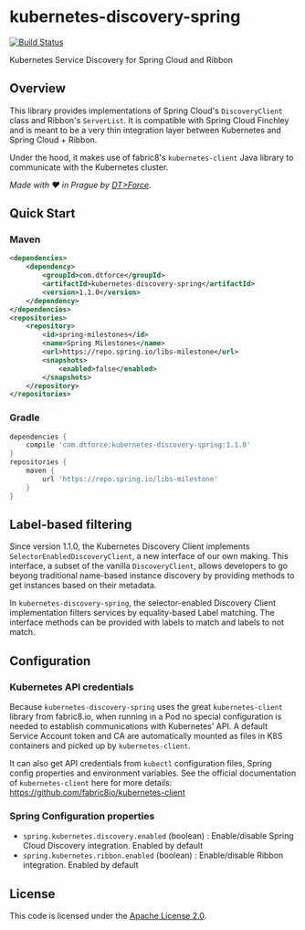 # kubernetes-discovery-spring

[![Build Status](https://travis-ci.org/DTForce/kubernetes-discovery-spring.svg?branch=master)](https://travis-ci.org/DTForce/kubernetes-discovery-spring)

Kubernetes Service Discovery for Spring Cloud and Ribbon

## Overview

This library provides implementations of Spring Cloud's `DiscoveryClient` class and
Ribbon's `ServerList`. It is compatible with Spring Cloud Finchley and is meant
to be a very thin integration layer between Kubernetes and Spring Cloud + Ribbon.

Under the hood, it makes use of fabric8's `kubernetes-client` Java library to communicate
with the Kubernetes cluster.

*Made with :heart: in Prague by [DT>Force](http://www.dtforce.com/).*

## Quick Start

### Maven

```xml
<dependencies>
    <dependency>
        <groupId>com.dtforce</groupId>
        <artifactId>kubernetes-discovery-spring</artifactId>
        <version>1.1.0</version>
    </dependency>
</dependencies>
<repositories>
    <repository>
        <id>spring-milestones</id>
        <name>Spring Milestones</name>
        <url>https://repo.spring.io/libs-milestone</url>
        <snapshots>
            <enabled>false</enabled>
        </snapshots>
    </repository>
</repositories>
```

### Gradle

```groovy
dependencies {
    compile 'com.dtforce:kubernetes-discovery-spring:1.1.0'
}
repositories {
    maven {
        url 'https://repo.spring.io/libs-milestone'
    }
}
```

## Label-based filtering

Since version 1.1.0, the Kubernetes Discovery Client implements `SelectorEnabledDiscoveryClient`, a new interface of
our own making. This interface, a subset of the vanilla `DiscoveryClient`, allows developers to go beyong traditional
name-based instance discovery by providing methods to get instances based on their metadata.

In `kubernetes-discovery-spring`, the selector-enabled Discovery Client implementation filters services
by equality-based Label matching. The interface methods can be provided with labels to match and labels to not match.

## Configuration

### Kubernetes API credentials

Because `kubernetes-discovery-spring` uses the great `kubernetes-client` library
from fabric8.io, when running in a Pod no special configuration is needed to
establish communications with Kubernetes' API. A default Service Account token and CA are
automatically mounted as files in K8S containers and picked up by `kubernetes-client`.

It can also get API credentials from `kubectl` configuration files, Spring config properties and environment variables.
See the official documentation of `kubernetes-client` here for more details: https://github.com/fabric8io/kubernetes-client

### Spring Configuration properties

 * `spring.kubernetes.discovery.enabled` (boolean) : Enable/disable Spring Cloud Discovery integration. Enabled by default
 * `spring.kubernetes.ribbon.enabled` (boolean) : Enable/disable Ribbon integration. Enabled by default

## License

This code is licensed under the [Apache License 2.0](http://www.apache.org/licenses/LICENSE-2.0.txt).

